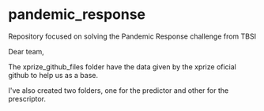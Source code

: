# pandemic_response
Repository focused on solving the Pandemic Response challenge from TBSI

Dear team,

  The xprize_github_files folder have the data given by the xprize oficial github to help us as a base.

  I've also created two folders, one for the predictor and other for the prescriptor.
